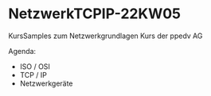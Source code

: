 # NetzwerkTCPIP-22KW05
KursSamples zum Netzwerkgrundlagen Kurs der ppedv AG

Agenda:
- ISO / OSI
- TCP / IP
- Netzwerkgeräte